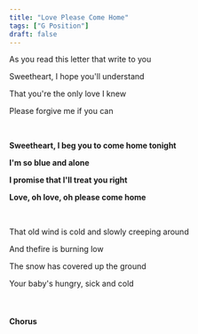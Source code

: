 ```yaml
---
title: "Love Please Come Home"
tags: ["G Position"]
draft: false
---
```


As you read this letter that write to you

Sweetheart, I hope you'll understand

That you're the only love I knew

Please forgive me if you can

<br>

**Sweetheart, I beg you to come home tonight**

**I'm so blue and alone**

**I promise that I'll treat you right**

**Love, oh love, oh please come home**

<br>

That old wind is cold and slowly creeping around

And thefire is burning low

The snow has covered up the ground

Your baby's hungry, sick and cold

<br>

#### Chorus